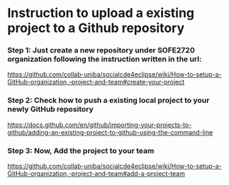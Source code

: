 # Instruction to upload a existing project to a Github repository 
### Step 1: Just create a new repository under SOFE2720 organization following the instruction written in the url: 
https://github.com/collab-uniba/socialcde4eclipse/wiki/How-to-setup-a-GitHub-organization,-project-and-team#create-your-project

### Step 2: Check how to push a existing local project to your newly GitHub repository
https://docs.github.com/en/github/importing-your-projects-to-github/adding-an-existing-project-to-github-using-the-command-line

### Step 3: Now, Add the project to your team
https://github.com/collab-uniba/socialcde4eclipse/wiki/How-to-setup-a-GitHub-organization,-project-and-team#add-a-project-team
